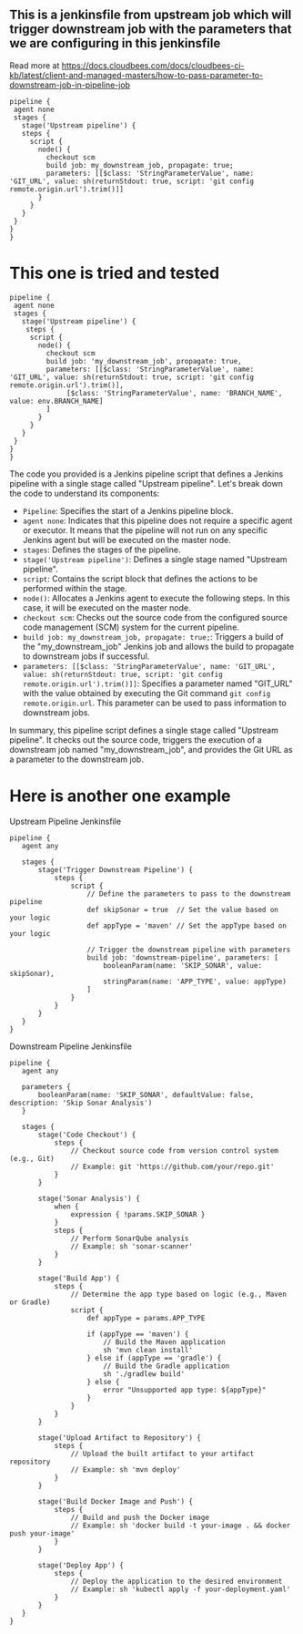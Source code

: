 ## This is a jenkinsfile from upstream job which will trigger downstream job with the parameters that we are configuring in this jenkinsfile

Read more at https://docs.cloudbees.com/docs/cloudbees-ci-kb/latest/client-and-managed-masters/how-to-pass-parameter-to-downstream-job-in-pipeline-job

```
pipeline {
 agent none
 stages {
   stage('Upstream pipeline') {
   steps {
     script {
       node() {
         checkout scm
         build job: my_downstream_job, propagate: true;
         parameters: [[$class: 'StringParameterValue', name: 'GIT_URL', value: sh(returnStdout: true, script: 'git config remote.origin.url').trim()]]
       }
     }
   }
 }
}
}
```

# This one is tried and tested
```
pipeline {
 agent none
 stages {
   stage('Upstream pipeline') {
    steps {
     script {
       node() {
         checkout scm
         build job: 'my_downstream_job', propagate: true,
         parameters: [[$class: 'StringParameterValue', name: 'GIT_URL', value: sh(returnStdout: true, script: 'git config remote.origin.url').trim()],
		      [$class: 'StringParameterValue', name: 'BRANCH_NAME', value: env.BRANCH_NAME]
		 ]
       }
     }
   }
 }
}
}
```

The code you provided is a Jenkins pipeline script that defines a Jenkins pipeline with a single stage called "Upstream pipeline". Let's break down the code to understand its components:



- `Pipeline`: Specifies the start of a Jenkins pipeline block.
- `agent none`: Indicates that this pipeline does not require a specific agent or executor. It means that the pipeline will not run on any specific Jenkins agent but will be executed on the master node.
- `stages`: Defines the stages of the pipeline.
- `stage('Upstream pipeline')`: Defines a single stage named "Upstream pipeline".
- `script`: Contains the script block that defines the actions to be performed within the stage.
- `node()`: Allocates a Jenkins agent to execute the following steps. In this case, it will be executed on the master node.
- `checkout scm`: Checks out the source code from the configured source code management (SCM) system for the current pipeline.
- `build job: my_downstream_job, propagate: true;`: Triggers a build of the "my_downstream_job" Jenkins job and allows the build to propagate to downstream jobs if successful.
- `parameters: [[$class: 'StringParameterValue', name: 'GIT_URL', value: sh(returnStdout: true, script: 'git config remote.origin.url').trim()]]`: Specifies a parameter named "GIT_URL" with the value obtained by executing the Git command `git config remote.origin.url`. This parameter can be used to pass information to downstream jobs.

In summary, this pipeline script defines a single stage called "Upstream pipeline". It checks out the source code, triggers the execution of a downstream job named "my_downstream_job", and provides the Git URL as a parameter to the downstream job.


# Here is another one example

Upstream Pipeline Jenkinsfile

```
pipeline {
   agent any

   stages {
       stage('Trigger Downstream Pipeline') {
           steps {
               script {
                   // Define the parameters to pass to the downstream pipeline
                   def skipSonar = true  // Set the value based on your logic
				   def appType = 'maven' // Set the appType based on your logic

                   // Trigger the downstream pipeline with parameters
                   build job: 'downstream-pipeline', parameters: [
                       booleanParam(name: 'SKIP_SONAR', value: skipSonar),
					   stringParam(name: 'APP_TYPE', value: appType)
                   ]
               }
           }
       }
   }
}
```

Downstream Pipeline Jenkinsfile

```
pipeline {
   agent any

   parameters {
       booleanParam(name: 'SKIP_SONAR', defaultValue: false, description: 'Skip Sonar Analysis')
   }

   stages {
       stage('Code Checkout') {
           steps {
               // Checkout source code from version control system (e.g., Git)
               // Example: git 'https://github.com/your/repo.git'
           }
       }

       stage('Sonar Analysis') {
           when {
               expression { !params.SKIP_SONAR }
           }
           steps {
               // Perform SonarQube analysis
               // Example: sh 'sonar-scanner'
           }
       }

       stage('Build App') {
           steps {
               // Determine the app type based on logic (e.g., Maven or Gradle)
               script {
                   def appType = params.APP_TYPE  

                   if (appType == 'maven') {
                       // Build the Maven application
                       sh 'mvn clean install'
                   } else if (appType == 'gradle') {
                       // Build the Gradle application
                       sh './gradlew build'
                   } else {
                       error "Unsupported app type: ${appType}"
                   }
               }
           }
       }

       stage('Upload Artifact to Repository') {
           steps {
               // Upload the built artifact to your artifact repository
               // Example: sh 'mvn deploy'
           }
       }

       stage('Build Docker Image and Push') {
           steps {
               // Build and push the Docker image
               // Example: sh 'docker build -t your-image . && docker push your-image'
           }
       }

       stage('Deploy App') {
           steps {
               // Deploy the application to the desired environment
               // Example: sh 'kubectl apply -f your-deployment.yaml'
           }
       }
   }
}
```
